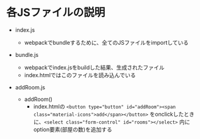 # 各JSファイルの説明

- index.js
  - webpackでbundleするために、全てのJSファイルをimportしている

- bundle.js
  - webpackでindex.jsをbuildした結果、生成されたファイル
  - index.htmlではこのファイルを読み込んでいる

- addRoom.js
  - addRoom()
    - index.htmlの `<button type="button" id="addRoom"><span class="material-icons">add</span></button>` をonclickしたときに、`<select class="form-control" id="rooms"></select>` 内にoption要素(部屋の数)を追加する

